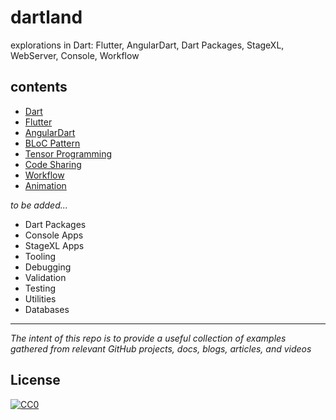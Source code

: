 # dartland
explorations in Dart: Flutter, AngularDart, Dart Packages, StageXL, WebServer, Console, Workflow

## contents
- [Dart](dart)
- [Flutter](flutter)
- [AngularDart](angular-dart)
- [BLoC Pattern](bloc)
- [Tensor Programming](tensor)
- [Code Sharing](code-sharing)
- [Workflow](workflow)
- [Animation](animation)

_to be added..._
- Dart Packages
- Console Apps
- StageXL Apps
- Tooling
- Debugging
- Validation
- Testing
- Utilities
- Databases

---
_The intent of this repo is to provide a useful collection of examples gathered from relevant GitHub projects, docs, blogs, articles, and videos_

## License
[![CC0](https://i.creativecommons.org/p/zero/1.0/88x31.png)](https://creativecommons.org/publicdomain/zero/1.0/)

